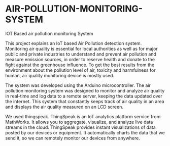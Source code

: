 # AIR-POLLUTION-MONITORING-SYSTEM
IOT Based air pollution monitoring System

This project explains an IoT based Air Pollution detection system. Monitoring air quality is essential for local authorities as well as for major public and private industries to understand and prevent air pollution and measure emission sources, in order to reserve health and donate to the fight against the greenhouse influence. To get the best results from the environment about the pollution level of air, toxicity and harmfulness for human, air quality monitoring device is mostly used. 

The system was developed using the Arduino microcontroller. The air pollution monitoring system was designed to monitor and analyze air quality in real-time and log data to a remote server, keeping the data updated over the internet. This system that constantly keeps track of air quality in an area and displays the air quality measured on an LCD screen.

We used thingspeak. ThingSpeak is an IoT analytics platform service from MathWorks. It  allows you to aggregate, visualize, and analyze live data streams in the cloud. ThingSpeak provides instant visualizations of data posted by our devices or equipment. It  automatically charts the data that we send it, so we can remotely monitor our devices from anywhere. 
